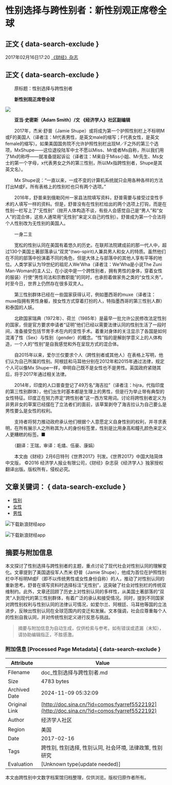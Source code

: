 # 性别选择与跨性别者：新性别观正席卷全球

## 正文 { data-search-exclude }


2017年02月16日17:20 [《财经》杂志](http://www.caijingmobile.com/yuanchuang/2017/02/16/324003.html)

## 正文 { data-search-exclude }

　　原标题：性别选择与跨性别者

　　**新性别观正席卷全球**

![](http://n.sinaimg.cn/translate/20170216/Y2PK-fyarzzv2765874.jpg)

　　**亚当·史密斯（Adam Smith）/文 《经济学人》社区副编辑**

　　2017年，杰米·舒普（Jamie Shupe）或将成为第一个护照性别栏上不标明M或F的美国人（译者注：M代表男性，是英文male的缩写；F代表女性，是英文female的缩写）。如果美国国务院不允许护照性别栏出现M／F之外的第三个选项，MxShupe——这位退役陆军中士不愿以Miss、Mr或者Ms自称，所以我们用了Mx的称呼——就准备提起诉讼（译者注：M来自于Miss小姐、Mr先生、Ms女士的第一个字母，x代表男女之外的第三性别，所以Mx指跨性别者，Shupe是其英文名）。

　　Mx Shupe说：“一直以来，一成不变的计算机系统就只会用各种各样的方法打出M或F。所有表格上的性别栏也只有两个选项。”

　　2016年，舒普来到俄勒冈州一家县法院填写资料，舒普需要与接受过变性手术的人填写一样的资料。但是，舒普没有在性别栏给出的两个选项上打钩，而是在性别一栏写上了“无性别”（抛开人体构造不谈，有些人会感觉自己是“男人”和“女人”的混合体，这些人通常用“无性别”来定义自己的性别）。舒普成为第一个合法将个人性别改为无性别的美国人。

　　一身二主

　　宽松的性别认同在美国有着悠久的历史。在联邦法院建成前的那一代人中，超过130个美国土著部落承认“双灵”(two-spirit)人兼具男人和女人的特质。虽然他们在不同的部落中扮演着不同的角色，但是大体上与部落中的其他人享有平等的地位。人类学家认为19世纪的祖尼人We’Wha（译者注：We’Wha是小说The Zuni Man-Woman的主人公，在小说中是一个跨性别者，拥有男性的身体，穿着女性的服装）行使“男性司法和宗教职能”的同时，也承担着做家务之类的“女性义务”。时至今日，世界上仍然存在很多双灵人。

　　第三性别群体已经在一些国家获得认可，例如墨西哥的muxe（译者注：muxe指拥有男性身躯，按女性方式穿着打扮的人，特指墨西哥的第三性别人群）和泰国的人妖。

　　北欧国家瑞典（1972年）、荷兰（1985年）是最早一批允许公民修改法定性别的国家，但是官方要求申请者“证明”他们已经以需要法律认同的性别生活了一段时间，准备接受包括节育手术在内的变性手术。着重对身体的关注显示了各国是如何混淆了性（Sex）与性别（gender）的概念。“性”指的是解剖学意义上的人体构造，一个人的“性别”是自我感觉和外在呈现方式的混合体。

　　自2015年以来，爱尔兰仅要求个人（跨性别者或其他人）在表格上写明，他们认为自己所属的性别。阿根廷和马耳他分别在2012年和2015年通过法律，规定个人可以像Mx Shupe一样，申明自己既不是女性也不是男性。英国政府紧随其后，将于2017年通过相关法律。

　　2014年，印度的人口普查登记了49万名“海吉拉”（译者注：hijra，代指印度的第三性别群体），他们出生时基本都是生理上的男性，但是行为举止带有典型的女性特征。印度正在努力界定“跨性别者”这一西方常用词。讨论将跨性别者定义为非男非女的草案已经摆在了立法者们的面前，该草案剥夺了海吉拉认为自己要么是男性要么是女性的权利。

　　支持者将努力推动政府承认他们根据个人意愿定义自身性别的权利，并寻求表明，在所有展示人之所称其为人的身份标签里，性别是比用身高和瞳孔颜色来定义人更糟糕的标签。■

　　（翻译：王瑞，审译：毛燏、伍豪、康娟）

　　本文由《财经》2月6日特刊《世界2017》刊发。《世界2017》中国大陆简体中文版， ©2016 经济学人报业有限公司，《财经》杂志获《经济学人》独家授权翻译出版。版权所有，侵权必究。

## 文章关键词： { data-search-exclude }

- [性别](http://tags.finance.sina.com.cn/性别) 
- [女性](http://tags.finance.sina.com.cn/女性) 
- [男性](http://tags.finance.sina.com.cn/男性) 

![下载新浪财经app](http://n.sinaimg.cn/finance/article/tg_app_2017/front.jpg)

![下载新浪财经app](http://n.sinaimg.cn/finance/article/tg_app_2017/back.jpg)
<!-- tcd_original_link http://doc.sina.cn/?id=comos:fyarref5522192 -->
## 摘要与附加信息

<!-- tcd_abstract -->
本文探讨了性别选择与跨性别者的主题，重点讨论了现代社会对性别认同的理解变化。文章提到了美国退役军人杰米·舒普（Jamie Shupe），他成为首位在护照性别栏中不标明M或F（即不以传统男性或女性身份自称）的人，推动了对性别认同的重新思考。舒普在填写资料时选择标注“无性别”，这突破了社会对性别栏的传统双维制约。此外，文章还回顾了历史上对性别认同的多样性，从美国土著部落的“双灵”人到现代的第三性别群体，有着广泛的承认和接受情况。同时，提到不同国家对跨性别权利与性别认同的法律认可情况，如爱尔兰、阿根廷、马耳他等国的立法进步，反映出性别认同在全球范围内的变迁和发展。文本强调，社会应尊重每个人的性别自我认同，并对传统性别定义进行反思与挑战。
<!-- tcd_abstract_end -->

> 摘要与附加信息为自动生成，仅供检索与参考。如有错误或遗漏（未知），请协助编辑指正，不胜感激。

### 附加信息 [Processed Page Metadata] { data-search-exclude }

| Attribute       | Value                                  |
|-----------------|----------------------------------------|
| Filename        | doc_性别选择与跨性别者.md                             |
| Size            | 4783 bytes                           |
| Archived Date   | 2024-11-09 05:32:09                             |
| Original Link   | [http://doc.sina.cn/?id=comos:fyarref5522192](http://doc.sina.cn/?id=comos:fyarref5522192)                       |
| Author          | 经济学人社区                               |
| Region          | 美国                               |
| Date            | 2017-02-16                                 |
| Tags            | 跨性别, 性别选择, 性别认同, 社会环境, 法律政策, 性别研究                                 |
| Evaluation            | [Unknown type(update needed)]                                 |
<!-- tcd_table_end -->

本文由跨性别中文数字档案馆归档整理，仅供浏览。版权归原作者所有。

